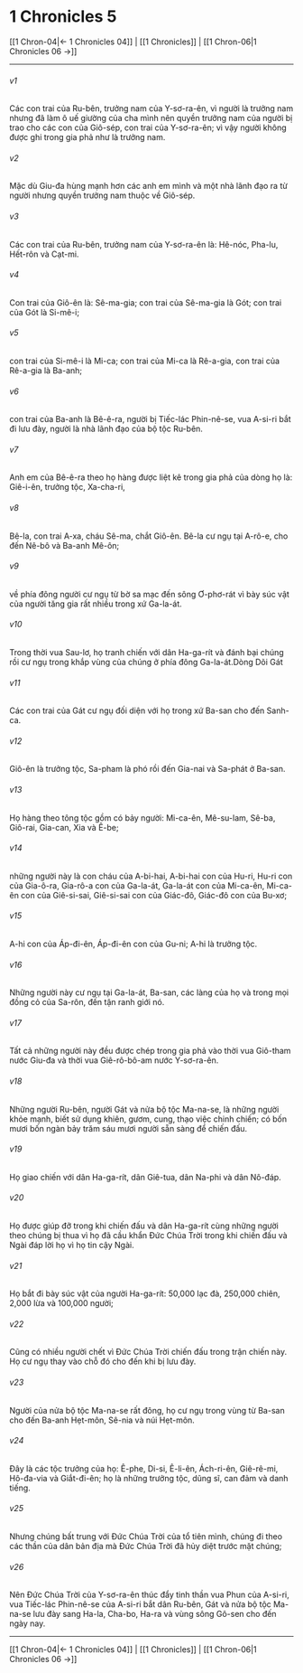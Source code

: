 # 1 Chronicles 5

[[1 Chron-04|← 1 Chronicles 04]] | [[1 Chronicles]] | [[1 Chron-06|1 Chronicles 06 →]]
***



###### v1 
Các con trai của Ru-bên, trưởng nam của Y-sơ-ra-ên, vì người là trưởng nam nhưng đã làm ô uế giường của cha mình nên quyền trưởng nam của người bị trao cho các con của Giô-sép, con trai của Y-sơ-ra-ên; vì vậy người không được ghi trong gia phả như là trưởng nam. 

###### v2 
Mặc dù Giu-đa hùng mạnh hơn các anh em mình và một nhà lãnh đạo ra từ người nhưng quyền trưởng nam thuộc về Giô-sép. 

###### v3 
Các con trai của Ru-bên, trưởng nam của Y-sơ-ra-ên là: Hê-nóc, Pha-lu, Hết-rôn và Cạt-mi. 

###### v4 
Con trai của Giô-ên là: Sê-ma-gia; con trai của Sê-ma-gia là Gót; con trai của Gót là Si-mê-i; 

###### v5 
con trai của Si-mê-i là Mi-ca; con trai của Mi-ca là Rê-a-gia, con trai của Rê-a-gia là Ba-anh; 

###### v6 
con trai của Ba-anh là Bê-ê-ra, người bị Tiếc-lác Phin-nê-se, vua A-si-ri bắt đi lưu đày, người là nhà lãnh đạo của bộ tộc Ru-bên. 

###### v7 
Anh em của Bê-ê-ra theo họ hàng được liệt kê trong gia phả của dòng họ là: Giê-i-ên, trưởng tộc, Xa-cha-ri, 

###### v8 
Bê-la, con trai A-xa, cháu Sê-ma, chắt Giô-ên. Bê-la cư ngụ tại A-rô-e, cho đến Nê-bô và Ba-anh Mê-ôn; 

###### v9 
về phía đông người cư ngụ từ bờ sa mạc đến sông Ơ-phơ-rát vì bày súc vật của người tăng gia rất nhiều trong xứ Ga-la-át. 

###### v10 
Trong thời vua Sau-lơ, họ tranh chiến với dân Ha-ga-rít và đánh bại chúng rồi cư ngụ trong khắp vùng của chúng ở phía đông Ga-la-át.Dòng Dõi Gát 

###### v11 
Các con trai của Gát cư ngụ đối diện với họ trong xứ Ba-san cho đến Sanh-ca. 

###### v12 
Giô-ên là trưởng tộc, Sa-pham là phó rồi đến Gia-nai và Sa-phát ở Ba-san. 

###### v13 
Họ hàng theo tông tộc gồm có bảy người: Mi-ca-ên, Mê-su-lam, Sê-ba, Giô-rai, Gia-can, Xia và Ê-be; 

###### v14 
những người này là con cháu của A-bi-hai, A-bi-hai con của Hu-ri, Hu-ri con của Gia-ô-ra, Gia-rô-a con của Ga-la-át, Ga-la-át con của Mi-ca-ên, Mi-ca-ên con của Giê-si-sai, Giê-si-sai con của Giác-đô, Giác-đô con của Bu-xơ; 

###### v15 
A-hi con của Áp-đi-ên, Áp-đi-ên con của Gu-ni; A-hi là trưởng tộc. 

###### v16 
Những người này cư ngụ tại Ga-la-át, Ba-san, các làng của họ và trong mọi đồng cỏ của Sa-rôn, đến tận ranh giới nó. 

###### v17 
Tất cả những người này đều được chép trong gia phả vào thời vua Giô-tham nước Giu-đa và thời vua Giê-rô-bô-am nước Y-sơ-ra-ên. 

###### v18 
Những người Ru-bên, người Gát và nửa bộ tộc Ma-na-se, là những người khỏe mạnh, biết sử dụng khiên, gươm, cung, thạo việc chinh chiến; có bốn mươi bốn ngàn bảy trăm sáu mươi người sẵn sàng để chiến đấu. 

###### v19 
Họ giao chiến với dân Ha-ga-rít, dân Giê-tua, dân Na-phi và dân Nô-đáp. 

###### v20 
Họ được giúp đỡ trong khi chiến đấu và dân Ha-ga-rít cùng những người theo chúng bị thua vì họ đã cầu khẩn Đức Chúa Trời trong khi chiến đấu và Ngài đáp lời họ vì họ tin cậy Ngài. 

###### v21 
Họ bắt đi bày súc vật của người Ha-ga-rít: 50,000 lạc đà, 250,000 chiên, 2,000 lừa và 100,000 người; 

###### v22 
Cũng có nhiều người chết vì Đức Chúa Trời chiến đấu trong trận chiến này. Họ cư ngụ thay vào chỗ đó cho đến khi bị lưu đày. 

###### v23 
Người của nửa bộ tộc Ma-na-se rất đông, họ cư ngụ trong vùng từ Ba-san cho đến Ba-anh Hẹt-môn, Sê-nia và núi Hẹt-môn. 

###### v24 
Đây là các tộc trưởng của họ: Ê-phe, Di-si, Ê-li-ên, Ách-ri-ên, Giê-rê-mi, Hô-đa-via và Giắt-đi-ên; họ là những trưởng tộc, dũng sĩ, can đảm và danh tiếng. 

###### v25 
Nhưng chúng bất trung với Đức Chúa Trời của tổ tiên mình, chúng đi theo các thần của dân bản địa mà Đức Chúa Trời đã hủy diệt trước mặt chúng; 

###### v26 
Nên Đức Chúa Trời của Y-sơ-ra-ên thúc đẩy tinh thần vua Phun của A-si-ri, vua Tiếc-lác Phin-nê-se của A-si-ri bắt dân Ru-bên, Gát và nửa bộ tộc Ma-na-se lưu đày sang Ha-la, Cha-bo, Ha-ra và vùng sông Gô-sen cho đến ngày nay.

***
[[1 Chron-04|← 1 Chronicles 04]] | [[1 Chronicles]] | [[1 Chron-06|1 Chronicles 06 →]]
